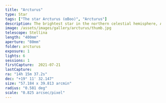 ```yaml
---
title: "Arcturus"
type: Star
tags: ["The star Arcturus (αBoo)", "Arcturus"]
description: The brightest star in the northern celestial hemisphere, Arcturus is 25 times the size of the sun and 170 times as bright.
image: /assets/images/gallery/arcturus/thumb.jpg
telescope: Stellina
length: "400mm"
aperture: "80mm"
folder: arcturus
exposure: 1
lights: 6
sessions: 1 
firstCapture:  2021-07-21
lastCapture:
ra: "14h 15m 37.2s"
dec: "+19° 11' 32.147"
size: "57.184 x 39.813 arcmin"
radius: "0.581 deg"
scale: "0.825 arcsec/pixel"
---
```

